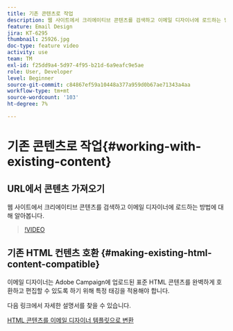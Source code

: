 ```yaml
---
title: 기존 콘텐츠로 작업
description: 웹 사이트에서 크리에이티브 콘텐츠를 검색하고 이메일 디자이너에 로드하는 방법에 대해 알아봅니다.
feature: Email Design
jira: KT-6295
thumbnail: 25926.jpg
doc-type: feature video
activity: use
team: TM
exl-id: f25dd9a4-5d97-4f95-b21d-6a9eafc9e5ae
role: User, Developer
level: Beginner
source-git-commit: c84867ef59a10448a377a959d0b67ae71343a4aa
workflow-type: tm+mt
source-wordcount: '103'
ht-degree: 7%

---
```


# 기존 콘텐츠로 작업{#working-with-existing-content}

## URL에서 콘텐츠 가져오기

웹 사이트에서 크리에이티브 콘텐츠를 검색하고 이메일 디자이너에 로드하는 방법에 대해 알아봅니다.

>[!VIDEO](https://video.tv.adobe.com/v/25926?quality=12&learn=on)

## 기존 HTML 컨텐츠 호환 {#making-existing-html-content-compatible}

이메일 디자이너는 Adobe Campaign에 업로드된 표준 HTML 콘텐츠를 완벽하게 호환하고 편집할 수 있도록 하기 위해 특정 태깅을 적용해야 합니다.

다음 링크에서 자세한 설명서를 찾을 수 있습니다.

[HTML 콘텐츠를 이메일 디자이너 템플릿으로 변환](https://experienceleague.adobe.com/docs/campaign-standard/using/designing-content/building-email-content/using-existing-content.html?lang=en)
